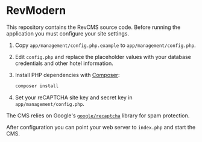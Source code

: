 # RevModern

This repository contains the RevCMS source code. Before running the application you must configure your site settings.

1. Copy `app/management/config.php.example` to `app/management/config.php`.
2. Edit `config.php` and replace the placeholder values with your database credentials and other hotel information.
3. Install PHP dependencies with [Composer](https://getcomposer.org/):

   ```bash
   composer install
   ```
4. Set your reCAPTCHA site key and secret key in `app/management/config.php`.

The CMS relies on Google's [`google/recaptcha`](https://github.com/google/recaptcha) library for spam protection.

After configuration you can point your web server to `index.php` and start the CMS.
